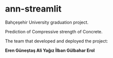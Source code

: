 # ann-streamlit

Bahçeşehir University graduation project.

Prediction of Compressive strength of Concrete.

The team that developed and deployed the project:

**Eren Güneştaş
Ali Yağız İlban
Gülbahar Erol**
